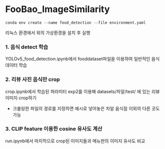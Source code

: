 # FooBao_ImageSimilarity

    conda env create --name food_detection --file environment.yaml

리눅스 환경에서 위의 가상환경을 설치 후 실행

### 1. 음식 detect 학습
YOLOv5_food_detection.ipynb에서 fooddataset파일을 이용하여 일반적인 음식 데이터 학습

### 2. 리뷰 사진 음식만 crop
crop.ipynb에서 학습된 파라미터 exp2를 이용해 datasets/차알/test/ 에 있는 리뷰 이미지 crop하기
- 크롤링한 파일의 경로를 지정하면 예시로 넣어놓은 차알 음식점 이외의 다른 곳도 가능

### 3. CLIP feature 이용한 cosine 유사도 계산
run.ipynb에서 마지막으로 crop된 이미지들과 메뉴판의 이미지 유사도 비교
